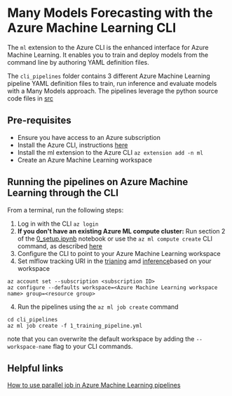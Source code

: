 # Many Models Forecasting with the Azure Machine Learning CLI

The `ml` extension to the Azure CLI is the enhanced interface for Azure Machine Learning. It enables you to train and deploy models from the command line by authoring YAML definition files.

The `cli_pipelines` folder contains 3 different Azure Machine Learning pipeline YAML definition files to train, run inference and evaluate models with a Many Models approach. The pipelines leverage the python source code files in [src](./src)

## Pre-requisites

- Ensure you have access to an Azure subscription
- Install the Azure CLI, instructions [here](https://learn.microsoft.com/en-us/cli/azure/install-azure-cli)
- Install the ml extension to the Azure CLI
```az extension add -n ml```
- Create an Azure Machine Learning workspace

## Running the pipelines on Azure Machine Learning through the CLI

From a terminal, run the following steps:

1. Log in with the CLI `az login`
2. **If you don't have an existing Azure ML compute cluster:** Run section 2 of the [0_setup.ipynb](./demo_notebooks) notebook or use the `az ml compute create` CLI command, as described [here](https://learn.microsoft.com/en-us/cli/azure/ml/compute?view=azure-cli-latest#az-ml-compute-create)
3. Configure the CLI to point to your Azure Machine Learning workspace
4. Set mlflow tracking URI  in the [trianing](./1_training_pipeline.yml) amd [inference](./2_inference_pipeline.yml)based on your workspace
```
az account set --subscription <subscription ID>
az configure --defaults workspace=<Azure Machine Learning workspace name> group=<resource group>
```
4. Run the pipelines using the `az ml job create` command
```
cd cli_pipelines
az ml job create -f 1_training_pipeline.yml
```

note that you can overwrite the default workspace by adding the `--workspace-name` flag to your CLI commands.

## Helpful links

[How to use parallel job in  Azure Machine Learning pipelines](https://learn.microsoft.com/en-us/azure/machine-learning/how-to-use-parallel-job-in-pipeline?view=azureml-api-2&tabs=cliv2)
